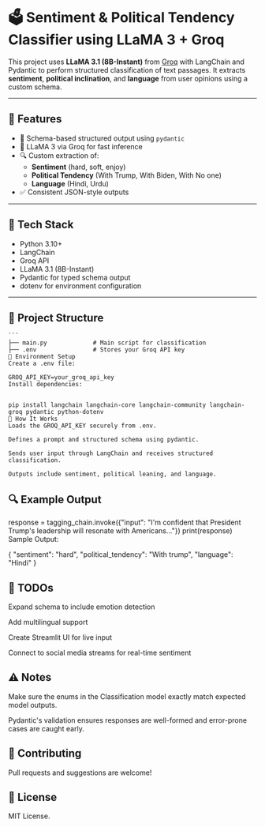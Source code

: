 # 🗳️ Sentiment & Political Tendency Classifier using LLaMA 3 + Groq

This project uses **LLaMA 3.1 (8B-Instant)** from [Groq](https://groq.com/) with LangChain and Pydantic to perform structured classification of text passages. It extracts **sentiment**, **political inclination**, and **language** from user opinions using a custom schema.

---

## 🧠 Features

- 🧾 Schema-based structured output using `pydantic`
- 💬 LLaMA 3 via Groq for fast inference
- 🔍 Custom extraction of:
  - **Sentiment** (hard, soft, enjoy)
  - **Political Tendency** (With Trump, With Biden, With No one)
  - **Language** (Hindi, Urdu)
- ✅ Consistent JSON-style outputs

---

## 🧰 Tech Stack

- Python 3.10+
- LangChain
- Groq API
- LLaMA 3.1 (8B-Instant)
- Pydantic for typed schema output
- dotenv for environment configuration

---

## 📁 Project Structure
    ```
    ├── main.py             # Main script for classification
    ├── .env                # Stores your Groq API key
    🔑 Environment Setup
    Create a .env file:
    
    GROQ_API_KEY=your_groq_api_key
    Install dependencies:
    
    
    pip install langchain langchain-core langchain-community langchain-groq pydantic python-dotenv
    🚀 How It Works
    Loads the GROQ_API_KEY securely from .env.

    Defines a prompt and structured schema using pydantic.
    
    Sends user input through LangChain and receives structured classification.
    
    Outputs include sentiment, political leaning, and language.

## 🔍 Example Output

response = tagging_chain.invoke({"input": "I'm confident that President Trump's leadership will resonate with Americans..."})
print(response)
Sample Output:


{
  "sentiment": "hard",
  "political_tendency": "With trump",
  "language": "Hindi"
}

## 📌 TODOs
 Expand schema to include emotion detection

 Add multilingual support

 Create Streamlit UI for live input

 Connect to social media streams for real-time sentiment

## ⚠️ Notes
Make sure the enums in the Classification model exactly match expected model outputs.

Pydantic's validation ensures responses are well-formed and error-prone cases are caught early.

## 🤝 Contributing
Pull requests and suggestions are welcome!

## 📄 License
MIT License.
